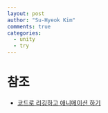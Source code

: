 ```yaml
---
layout: post
author: "Su-Hyeok Kim"
comments: true
categories:
  - unity
  - try
---
```



<!--
  texture compression
  forward lighting, deffered lighting
  batching, drawcall, setpass
-->

# 참조

- [코드로 리깅하고 애니메이션 하기](https://github.com/GameEngineStudy/CodeRigging)
